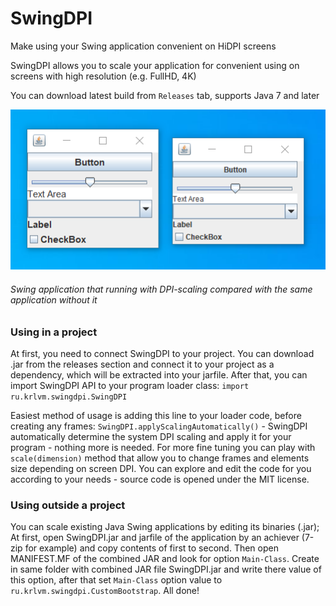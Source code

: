 # SwingDPI
Make using your Swing application convenient on HiDPI screens

SwingDPI allows you to scale your application for convenient using on screens with high resolution (e.g. FullHD, 4K)

You can download latest build from `Releases` tab, supports Java 7 and later

![Swing application that running with SwingDPI compared with the same application without DPI scaling](https://raw.githubusercontent.com/krlvm/SwingDPI/master/comparasion.png "Swing application that running without DPI scaling compared with the same application running with SwingDPI")
###### Swing application that running with DPI-scaling compared with the same application without it

### Using in a project
At first, you need to connect SwingDPI to your project. You can download .jar from the releases section and connect it to your project as a dependency, which will be extracted into your jarfile. After that, you can import SwingDPI API to your program loader class: `import ru.krlvm.swingdpi.SwingDPI`

Easiest method of usage is adding this line to your loader code, before creating any frames: `SwingDPI.applyScalingAutomatically()` - SwingDPI automatically determine the system DPI scaling and apply it for your program - nothing more is needed. For more fine tuning you can play with `scale(dimension)` method that allow you to change frames and elements size depending on screen DPI. You can explore and edit the code for you according to your needs - source code is opened under the MIT license.

### Using outside a project
You can scale existing Java Swing applications by editing its binaries (.jar);
At first, open SwingDPI.jar and jarfile of the application by an achiever (7-zip for example) and copy contents of first to second.
Then open MANIFEST.MF of the combined JAR and look for option `Main-Class`. Create in same folder with combined JAR file SwingDPI.jar and write there value of this option, after that set `Main-Class` option value to `ru.krlvm.swingdpi.CustomBootstrap`. All done!